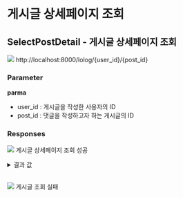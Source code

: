 # 게시글 상세페이지 조회

## SelectPostDetail - 게시글 상세페이지 조회

<img src="https://img.shields.io/badge/GET-blue?style=plastic&logo=appveyor&logo=GET"/> http://localhost:8000/lolog/{user_id}/{post_id}

### Parameter

**parma**

- user_id : 게시글을 작성한 사용자의 ID
- post_id : 댓글을 작성하고자 하는 게시글의 ID

### Responses

<img src="https://img.shields.io/badge/200-519800?style=plastic&logo=appveyor&logo=200"/> 게시글 상세페이지 조회 성공

<details>
<summary>결과 값</summary>
<div markdown="1">

```json{
   {
    "statusCode": 200,
    "series": [
        {
            "sort": 1,
            "id": 11,
            "title": "제목"
        },
        {
            "sort": 1,
            "id": 59,
            "title": "제목"
        }
    ],
    "post": {
        "user_id": 1,
        "login_id": "게시글 작성자의 login_id",
        "name": "게시글 작성자의 name",
        "profile_image": null,
        "about_me": "게시글 작성자의 한줄 소개",
        "id": 8,
        "title": "제목",
        "status": 1,
        "content": "내용",
        "tags": [
            {
                "tag_id": 1,
                "tag_name": "태그"
            }
        ],
        "comment_count": 11,
        "is_writer": "1"
    },
    "next_post": {
        "post_id": 9,
        "title": "다음 포스트"
    },
    "pre_post": {
        "post_id": 7,
        "title": "이전 포스트"
    },
    "comments": [
        {
            "post_id": 8,
            "user_id": 1,
            "comment_login_id": "댓글 작성자의 login_id",
            "comment_profile_image": null,
            "comment_id": 9,
            "content": "댓글 내용",
            "depth": 0,
            "create_at": "2022-11-21T05:21:52.135Z",
            "nested_comments": [
                {
                    "comment_id": 10,
                    "depth": 1,
                    "content": "대댓글 1",
                    "user_id": 1,
                    "comment_login_id": "댓글 작성자의 login_id",
                    "create_at": "2022-11-21 14:27:16.393231",
                    "is_comments_writer": "true",
                    "comment_profile_image": null
                },
                {
                    "comment_id": 11,
                    "depth": 1,
                    "content": "대댓글 2",
                    "user_id": 1,
                    "comment_login_id": "댓글 작성자의 login_id",
                    "create_at": "2022-11-21 14:27:16.393231",
                    "is_comments_writer": "true",
                    "comment_profile_image": null
                },
            ],
            "is_comments_writer": 1
        },
    ],
    "interested": [
        {
            "post_title": "제목",
            "post_content": "내용",
            "post_thumbnail": "",
            "post_views": 3,
            "post_likes": 0,
            "post_comment_count": 0,
            "post_create_at": "2022-11-18T13:54:37.144Z",
            "user_login_id": "게시글 작성자의 login_id",
            "user_profile_image": null,
            "user_id": 1,
            "post_id": 5
        },
        {
            "post_title": "제목",
            "post_content": "내용",
            "post_thumbnail": "",
            "post_views": 0,
            "post_likes": 0,
            "post_comment_count": 0,
            "post_create_at": "2022-11-29T07:19:04.915Z",
            "user_login_id": "게시글 작성자의 login_id",
            "user_profile_image": null,
            "user_id": 3,
            "post_id": 60
        },
        ......
    ]
}
```

- series : 설정된 시리즈의 게시글 목록
- post : 게시글의 상세 페이지 내용. is_writer가 1일 땐 로그인한 사용자와, 작성자가 일치. 0일 경우엔 불일치
- next_post : 다음 게시글 정보
- pre_post : 이전 게시글 정보
- comments : 게시글에 작성된 댓글들의 목록. is_comments_writer 가 1일 땐 로그인한 사용자와, 작성자가 일치. 0일 경우엔 불일치.
- interested : 관심 있을 만한 포스트들의 목록.

</div>
</details>

<br>

<img src="https://img.shields.io/badge/403-DB3A00?style=plastic&logo=appveyor&logo=403"/> 게시글 조회 실패
